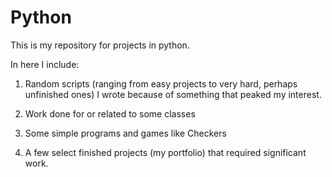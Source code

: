 # Python
This is my repository for projects in python. 

In here I include:

1. Random scripts (ranging from easy projects to very hard, perhaps unfinished ones)  I wrote because of something that peaked my interest.

2. Work done for or related to some classes

3. Some simple programs and games like Checkers

4. A few select finished projects (my portfolio) that required significant work.


